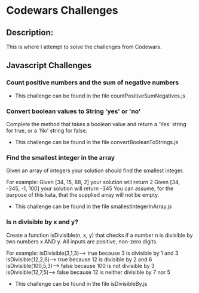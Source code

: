 <h1>Codewars Challenges</h1>

<h2>Description:</h2>

<p>This is where I attempt to solve the challenges from Codewars.</p>

<h2>Javascript Challenges</h2>

<h3>Count positive numbers and the sum of negative numbers</h3>

* This challenge can be found in the file countPositiveSumNegatives.js

<h3>Convert boolean values to String 'yes' or 'no'</h3>
<p>Complete the method that takes a boolean value and return a 'Yes' string for true, or a 'No' string for false.</p>

* This challenge can be found in the file convertBooleanToStrings.js

<h3>Find the smallest integer in the array</h3>
<p>Given an array of integers your solution should find the smallest integer.</p>

<p>For example:
Given [34, 15, 88, 2] your solution will return 2
Given [34, -345, -1, 100] your solution will return -345
You can assume, for the purpose of this kata, that the supplied array will not be empty.</p>

* This challenge can be found in the file smallestIntegerInArray.js

<h3>Is n divisible by x and y?</h3>
<p>Create a function isDivisible(n, x, y) that checks if a number n is divisible by two numbers x AND y. All inputs are positive, non-zero digits.</p>

<p>For example:
isDivisible(3,1,3)--> true because 3 is divisible by 1 and 3
isDivisible(12,2,6)--> true because 12 is divisible by 2 and 6
isDivisible(100,5,3)--> false because 100 is not divisible by 3
isDivisible(12,7,5)--> false because 12 is neither divisible by 7 nor 5</p>

* This challenge can be found in the file isDivisibleBy.js
